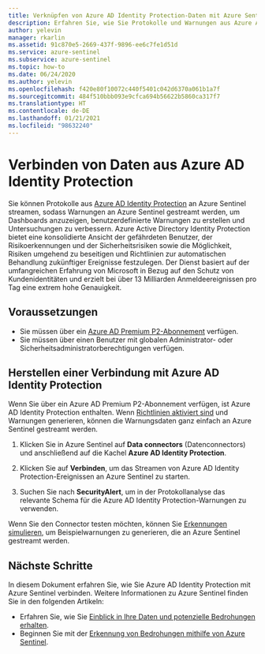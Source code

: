 ```yaml
---
title: Verknüpfen von Azure AD Identity Protection-Daten mit Azure Sentinel
description: Erfahren Sie, wie Sie Protokolle und Warnungen aus Azure AD Identity Protection an Azure Sentinel streamen, um Dashboards anzuzeigen, benutzerdefinierte Warnungen zu erstellen und Untersuchungen zu verbessern.
author: yelevin
manager: rkarlin
ms.assetid: 91c870e5-2669-437f-9896-ee6c7fe1d51d
ms.service: azure-sentinel
ms.subservice: azure-sentinel
ms.topic: how-to
ms.date: 06/24/2020
ms.author: yelevin
ms.openlocfilehash: f420e80f10072c440f5401c042d6370a061b1a7f
ms.sourcegitcommit: 484f510bbb093e9cfca694b56622b5860ca317f7
ms.translationtype: HT
ms.contentlocale: de-DE
ms.lasthandoff: 01/21/2021
ms.locfileid: "98632240"
---
```

# <a name="connect-data-from-azure-active-directory-azure-ad-identity-protection"></a>Verbinden von Daten aus Azure AD Identity Protection

Sie können Protokolle aus [Azure AD Identity Protection](../active-directory/identity-protection/overview-identity-protection.md) an Azure Sentinel streamen, sodass Warnungen an Azure Sentinel gestreamt werden, um Dashboards anzuzeigen, benutzerdefinierte Warnungen zu erstellen und Untersuchungen zu verbessern. Azure Active Directory Identity Protection bietet eine konsolidierte Ansicht der gefährdeten Benutzer, der Risikoerkennungen und der Sicherheitsrisiken sowie die Möglichkeit, Risiken umgehend zu beseitigen und Richtlinien zur automatischen Behandlung zukünftiger Ereignisse festzulegen. Der Dienst basiert auf der umfangreichen Erfahrung von Microsoft in Bezug auf den Schutz von Kundenidentitäten und erzielt bei über 13 Milliarden Anmeldeereignissen pro Tag eine extrem hohe Genauigkeit. 

## <a name="prerequisites"></a>Voraussetzungen

- Sie müssen über ein [Azure AD Premium P2-Abonnement](https://azure.microsoft.com/pricing/details/active-directory/) verfügen.
- Sie müssen über einen Benutzer mit globalen Administrator- oder Sicherheitsadministratorberechtigungen verfügen.

## <a name="connect-to-azure-ad-identity-protection"></a>Herstellen einer Verbindung mit Azure AD Identity Protection

Wenn Sie über ein Azure AD Premium P2-Abonnement verfügen, ist Azure AD Identity Protection enthalten. Wenn [Richtlinien aktiviert sind](../active-directory/identity-protection/howto-identity-protection-configure-risk-policies.md) und Warnungen generieren, können die Warnungsdaten ganz einfach an Azure Sentinel gestreamt werden.

1. Klicken Sie in Azure Sentinel auf **Data connectors** (Datenconnectors) und anschließend auf die Kachel **Azure AD Identity Protection**.

1. Klicken Sie auf **Verbinden**, um das Streamen von Azure AD Identity Protection-Ereignissen an Azure Sentinel zu starten.

1. Suchen Sie nach **SecurityAlert**, um in der Protokollanalyse das relevante Schema für die Azure AD Identity Protection-Warnungen zu verwenden.

Wenn Sie den Connector testen möchten, können Sie [Erkennungen simulieren](../active-directory/identity-protection/howto-identity-protection-simulate-risk.md), um Beispielwarnungen zu generieren, die an Azure Sentinel gestreamt werden.

## <a name="next-steps"></a>Nächste Schritte

In diesem Dokument erfahren Sie, wie Sie Azure AD Identity Protection mit Azure Sentinel verbinden. Weitere Informationen zu Azure Sentinel finden Sie in den folgenden Artikeln:
- Erfahren Sie, wie Sie [Einblick in Ihre Daten und potenzielle Bedrohungen erhalten](quickstart-get-visibility.md).
- Beginnen Sie mit der [Erkennung von Bedrohungen mithilfe von Azure Sentinel](tutorial-detect-threats-built-in.md).
